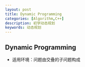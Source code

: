 ```yaml
---
layout: post
title: Dynamic Programming
categories: [Algorithm,C++]
description: 初学动态规划
keywords: 动态规划
---
```


## Dynamic Programming

- 适用环境：问题由交叠的子问题构成

